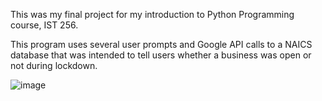 
This was my final project for my introduction to Python Programming course, IST 256. 

This program uses several user prompts and Google API calls to a NAICS database that was intended to tell users
whether a business was open or not during lockdown.

![image](https://github.com/jcslawlor/is-it-essential/assets/64178360/322fa1c2-9517-43ad-a828-d83238142a75)
